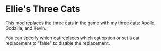 # Ellie's Three Cats

This mod replaces the three cats in the game with my three cats: Apollo, Godzilla, and Kevin. 

You can specify which cat replaces which cat option or set a cat replacement to "false" to disable the replacement.
